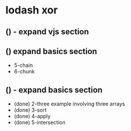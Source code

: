 # lodash xor

## () - expand vjs section

## () expand basics section
* 5-chain
* 6-chunk

## () - expand basics section
* (done) 2-three example involving three arrays
* (done) 3-sort
* (done) 4-apply
* (done) 5-intersection
